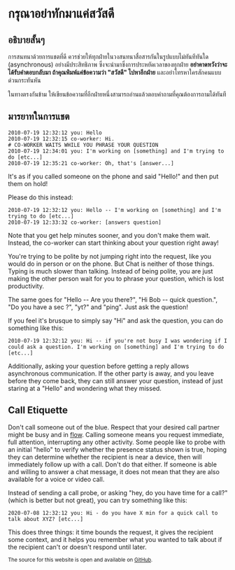# กรุณาอย่าทักมาแค่สวัสดี

## อธิบายสั้นๆ

การสนทนาด้วยการแชตที่ดี ควรช่วยให้ทุกฝ่ายในวงสนทนาสื่อสารกันในรูปแบบไม่ทันทีทันใด (asynchronous)
อย่างมีประสิทธิภาพ ซึ่งจะนำมาซึ่งการประหยัดเวลาของทุกฝ่าย
**อย่าคาดหวังว่าจะได้รับคำตอบกลับมา ถ้าคุณพิมพ์แค่ข้อความว่า "สวัสดี" ไปหาอีกฝ่าย**
และอย่าโทรหาใครสักคนแบบด่วนกระทันหัน

ในทางตรงกันข้าม ให้เขียนข้อความที่อีกฝ่ายหนึ่งสามารถอ่านแล้วตอบคำถามที่คุณต้องการถามได้ทันที

## มารยาทในการแชต

```text
2010-07-19 12:32:12 you: Hello
2010-07-19 12:32:15 co-worker: Hi.
# CO-WORKER WAITS WHILE YOU PHRASE YOUR QUESTION
2010-07-19 12:34:01 you: I'm working on [something] and I'm trying to do [etc...]
2010-07-19 12:35:21 co-worker: Oh, that's [answer...]
```

It's as if you called someone on the phone and said "Hello!" and then put them on
hold!

Please do this instead:

```text
2010-07-19 12:32:12 you: Hello -- I'm working on [something] and I'm trying to do [etc...]
2010-07-19 12:33:32 co-worker: [answers question]
```

Note that you get help minutes sooner, and you don't make them wait. Instead,
the co-worker can start thinking about your question right away!

You're trying to be polite by not jumping right into the request, like you
would do in person or on the phone. But Chat is neither of those things. Typing
is much slower than talking. Instead of being polite, you are just making the
other person wait for you to phrase your question, which is lost productivity.

The same goes for "Hello -- Are you there?", "Hi Bob -- quick question.", "Do
you have a sec ?", "yt?" and "ping". Just ask the question!

If you feel it's brusque to simply say "Hi" and ask the question, you can do
something like this:

```text
2010-07-19 12:32:12 you: Hi -- if you're not busy I was wondering if I could ask a question. I'm working on [something] and I'm trying to do [etc...]
```

Additionally, asking your question before getting a reply allows asynchronous
communication. If the other party is away, and you leave before they come back,
they can still answer your question, instead of just staring at a "Hello" and
wondering what they missed.

## Call Etiquette

Don't call someone out of the blue. Respect that your desired call partner
might be busy and in [flow](https://en.wikipedia.org/wiki/Flow_(psychology)).
Calling someone means you request immediate, full attention, interrupting any
other activity. Some people like to probe with an initial "hello" to verify
whether the presence status shown is true, hoping they can determine whether
the recipient is near a device, then will immediately follow up with a call.
Don't do that either.  If someone is able and willing to answer a chat message,
it does not mean that they are also available for a voice or video call.

Instead of sending a call probe, or asking "hey, do you have time for a call?"
(which is better but not great), you can try something like this:

```text
2020-07-08 12:32:12 you: Hi - do you have X min for a quick call to talk about XYZ? [etc...]
```

This does three things: it time bounds the request, it gives the recipient some
context, and it helps you remember what you wanted to talk about if the
recipient can't or doesn't respond until later.

<sup>The source for this website is open and available on [GitHub](https://github.com/sbmueller/nohello).</sup>
